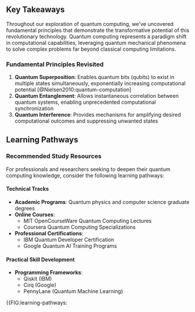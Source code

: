 ## Key Takeaways

Throughout our exploration of quantum computing, we've uncovered fundamental principles that demonstrate the transformative potential of this revolutionary technology. Quantum computing represents a paradigm shift in computational capabilities, leveraging quantum mechanical phenomena to solve complex problems far beyond classical computing limitations.

### Fundamental Principles Revisited

1. **Quantum Superposition**: Enables quantum bits (qubits) to exist in multiple states simultaneously, exponentially increasing computational potential [@Nielsen2010:quantum-computation]
2. **Quantum Entanglement**: Allows instantaneous correlation between quantum systems, enabling unprecedented computational synchronization
3. **Quantum Interference**: Provides mechanisms for amplifying desired computational outcomes and suppressing unwanted states

## Learning Pathways

### Recommended Study Resources

For professionals and researchers seeking to deepen their quantum computing knowledge, consider the following learning pathways:

#### Technical Tracks
- **Academic Programs**: Quantum physics and computer science graduate degrees
- **Online Courses**: 
  - MIT OpenCourseWare Quantum Computing Lectures
  - Coursera Quantum Computing Specializations
- **Professional Certifications**: 
  - IBM Quantum Developer Certification
  - Google Quantum AI Training Programs

#### Practical Skill Development
- **Programming Frameworks**:
  - Qiskit (IBM)
  - Cirq (Google)
  - PennyLane (Quantum Machine Learning)

{{FIG:learning-pathways: